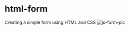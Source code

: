# html-form
Creating a simple form using HTML and CSS
![js-form-pic](https://user-images.githubusercontent.com/40417828/126750240-4889bf9e-5215-40cb-8633-f6dab4039587.jpg)
